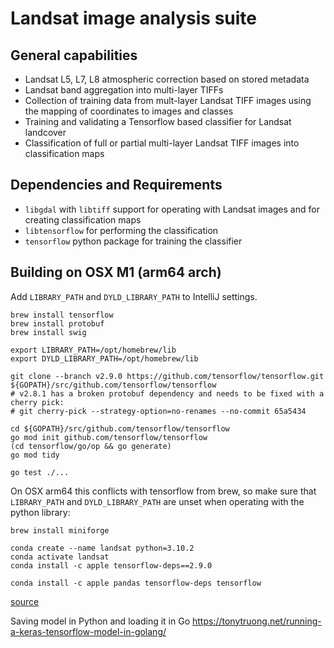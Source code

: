 # Landsat image analysis suite

## General capabilities

* Landsat L5, L7, L8 atmospheric correction based on stored metadata
* Landsat band aggregation into multi-layer TIFFs
* Collection of training data from mult-layer Landsat TIFF images using the mapping of coordinates to images and classes
* Training and validating a Tensorflow based classifier for Landsat landcover
* Classification of full or partial multi-layer Landsat TIFF images into classification maps

## Dependencies and Requirements

* `libgdal` with `libtiff` support for operating with Landsat images and for creating classification maps
* `libtensorflow` for performing the classification
* `tensorflow` python package for training the classifier


## Building on OSX M1 (arm64 arch)


Add `LIBRARY_PATH` and `DYLD_LIBRARY_PATH` to IntelliJ settings.

```shell
brew install tensorflow
brew install protobuf
brew install swig

export LIBRARY_PATH=/opt/homebrew/lib
export DYLD_LIBRARY_PATH=/opt/homebrew/lib

git clone --branch v2.9.0 https://github.com/tensorflow/tensorflow.git ${GOPATH}/src/github.com/tensorflow/tensorflow
# v2.8.1 has a broken protobuf dependency and needs to be fixed with a cherry pick:
# git cherry-pick --strategy-option=no-renames --no-commit 65a5434

cd ${GOPATH}/src/github.com/tensorflow/tensorflow
go mod init github.com/tensorflow/tensorflow
(cd tensorflow/go/op && go generate)
go mod tidy

go test ./...
```

On OSX arm64 this conflicts with tensorflow from brew, so make sure that `LIBRARY_PATH` and `DYLD_LIBRARY_PATH` are
unset when operating with the python library:

```shell
brew install miniforge

conda create --name landsat python=3.10.2
conda activate landsat
conda install -c apple tensorflow-deps==2.9.0

conda install -c apple pandas tensorflow-deps tensorflow
```

[source](https://towardsdatascience.com/how-to-train-a-classification-model-with-tensorflow-in-10-minutes-fd2b7cfba86)

Saving model in Python and loading it in Go
https://tonytruong.net/running-a-keras-tensorflow-model-in-golang/
